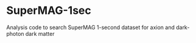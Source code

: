 # SuperMAG-1sec
Analysis code to search SuperMAG 1-second dataset for axion and dark-photon dark matter
